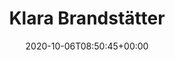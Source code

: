 ---
title: "Klara Brandstätter"
description: "PhD student at UCL"
date: 2020-10-06T08:50:45+00:00
lastmod: 2020-10-06T08:50:45+00:00
draft: false
images: []
---